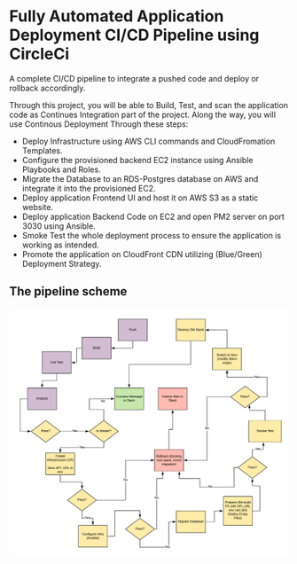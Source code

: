 # Fully Automated Application Deployment CI/CD Pipeline using CircleCi
A complete CI/CD pipeline to integrate a pushed code and deploy or rollback accordingly.

Through this project, you will be able to Build, Test, and scan the application code as Continues Integration part of the project. Along the way, you will use Continous Deployment Through these steps:
- Deploy Infrastructure using AWS CLI commands and CloudFromation Templates.
- Configure the provisioned backend EC2 instance using Ansible Playbooks and Roles.
- Migrate the Database to an RDS-Postgres database on AWS and integrate it into the provisioned EC2.
- Deploy application Frontend UI and host it on AWS S3 as a static website.
- Deploy application Backend Code on EC2 and open PM2 server on port 3030 using Ansible.
- Smoke Test the whole deployment process to ensure the  application is working as intended.
- Promote the application on CloudFront CDN utilizing (Blue/Green) Deployment Strategy.


## The pipeline scheme
![The pipeline flow](udapeople-pipeline.png)

